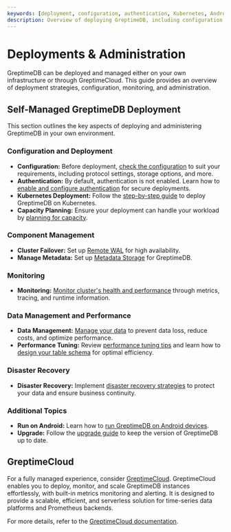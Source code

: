 ```yaml
---
keywords: [deployment, configuration, authentication, Kubernetes, Android, capacity planning, GreptimeCloud]
description: Overview of deploying GreptimeDB, including configuration, authentication, Kubernetes deployment, running on Android, capacity planning, and using GreptimeCloud.
---
```


# Deployments & Administration

GreptimeDB can be deployed and managed either on your own infrastructure or through GreptimeCloud.
This guide provides an overview of deployment strategies, configuration, monitoring, and administration.

## Self-Managed GreptimeDB Deployment

This section outlines the key aspects of deploying and administering GreptimeDB in your own environment.

### Configuration and Deployment

- **Configuration:** Before deployment, [check the configuration](configuration.md) to suit your requirements, including protocol settings, storage options, and more.
- **Authentication:** By default, authentication is not enabled. Learn how to [enable and configure authentication](./authentication/overview.md) for secure deployments.
- **Kubernetes Deployment:** Follow the [step-by-step guide](./deploy-on-kubernetes/overview.md) to deploy GreptimeDB on Kubernetes.
- **Capacity Planning:** Ensure your deployment can handle your workload by [planning for capacity](/user-guide/deployments-administration/capacity-plan.md).

### Component Management

- **Cluster Failover:** Set up [Remote WAL](./wal/remote-wal/quick-start.md) for high availability.
- **Manage Metadata:** Set up [Metadata Storage](./manage-data/overview.md) for GreptimeDB.

### Monitoring

- **Monitoring:** [Monitor cluster's health and performance](./monitoring/overview.md) through metrics, tracing, and runtime information.

### Data Management and Performance

- **Data Management:** [Manage your data](/user-guide/deployments-administration/manage-data/overview.md) to prevent data loss, reduce costs, and optimize performance.
- **Performance Tuning:** Review [performance tuning tips](/user-guide/deployments-administration/performance-tuning/performance-tuning-tips.md) and learn how to [design your table schema](/user-guide/deployments-administration/performance-tuning/design-table.md) for optimal efficiency.

### Disaster Recovery

- **Disaster Recovery:** Implement [disaster recovery strategies](/user-guide/deployments-administration/disaster-recovery/overview.md) to protect your data and ensure business continuity.

### Additional Topics

- **Run on Android:** Learn how to [run GreptimeDB on Android devices](run-on-android.md).
- **Upgrade:** Follow the [upgrade guide](/user-guide/deployments-administration/upgrade.md) to keep the version of GreptimeDB up to date.

## GreptimeCloud

For a fully managed experience,
consider [GreptimeCloud](https://greptime.cloud).
GreptimeCloud enables you to deploy, monitor,
and scale GreptimeDB instances effortlessly, with built-in metrics monitoring and alerting.
It is designed to provide a scalable, efficient,
and serverless solution for time-series data platforms and Prometheus backends.

For more details, refer to the [GreptimeCloud documentation](https://docs.greptime.com/nightly/greptimecloud/overview).
